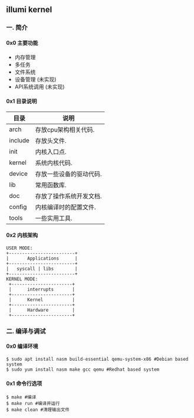 ## illumi kernel
### 一. 简介
#### 0x0 主要功能
* 内存管理
* 多任务
* 文件系统
* 设备管理 (未实现)
* API系统调用 (未实现)

#### 0x1 目录说明
|  目录  |  说明  |
|-------|--------|
|arch   | 存放cpu架构相关代码.|
|include| 存放头文件.|
|init   | 内核入口点.|
|kernel | 系统内核代码.|
|device | 存放一些设备的驱动代码.|
|lib    | 常用函数库.|
|doc    | 存放了操作系统开发文档.|
|config | 内核编译时的配置文件.|
|tools  | 一些实用工具.|
#### 0x2 内核架构
```
USER MODE:
+-------------------------+
|       Applications      |
+-------------------------+
|   syscall | libs        |
+-------------------------+
KERNEL MODE:
 +-----------------------+
 |      interrupts       |
 +-----------------------+
 |      Kernel           |
 +-----------------------+
 |      Hardware         |
 +-----------------------+
```

### 二. 编译与调试
#### 0x0 编译环境
```shell
$ sudo apt install nasm build-essential qemu-system-x86 #Debian based system
$ sudo yum install nasm make gcc qemu #Redhat based system
```

#### 0x1 命令行选项
```shell
$ make #编译
$ make run #编译并运行
$ make clean #清理输出文件
```
